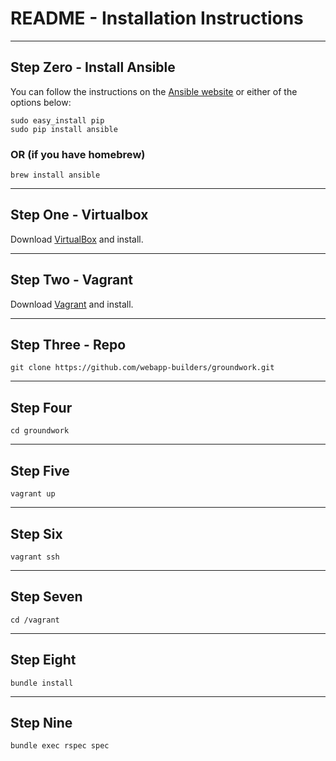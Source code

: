 # README - Installation Instructions

---------------------------------

## Step Zero - Install Ansible

You can follow the instructions on the [Ansible website](http://docs.ansible.com/intro_installation.html#installing-the-control-machine) or either of the options below:

```
sudo easy_install pip
sudo pip install ansible
```


### OR (if you have homebrew)

`brew install ansible`

---------------------------------

## Step One - Virtualbox

Download [VirtualBox](https://www.virtualbox.org/wiki/Downloads) and install.

---------------------------------

## Step Two - Vagrant

Download [Vagrant](http://www.vagrantup.com/downloads) and install.

---------------------------------

## Step Three - Repo

`git clone https://github.com/webapp-builders/groundwork.git`

---------------------------------

## Step Four

`cd groundwork`

---------------------------------

## Step Five

`vagrant up`

---------------------------------

## Step Six

`vagrant ssh`

---------------------------------

## Step Seven

`cd /vagrant`

---------------------------------

## Step Eight

`bundle install`

---------------------------------

## Step Nine

`bundle exec rspec spec`
